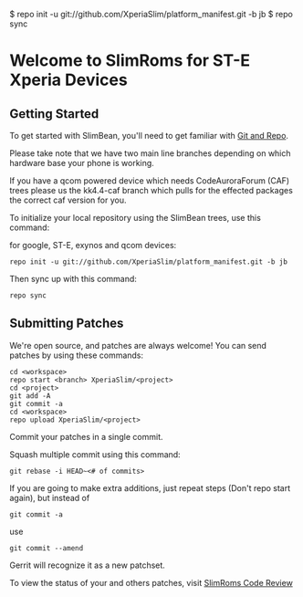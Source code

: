 $ repo init -u git://github.com/XperiaSlim/platform_manifest.git -b jb
$ repo sync

Welcome to SlimRoms for ST-E Xperia Devices
===================


Getting Started
---------------

To get started with SlimBean, you'll need to get familiar with
[Git and Repo](http://source.android.com/download/using-repo).

Please take note that we have two main line branches depending on
which hardware base your phone is working.

If you have a qcom powered device which needs CodeAuroraForum (CAF)
trees please us the kk4.4-caf branch which pulls for the effected packages
the correct caf version for you.

To initialize your local repository using the SlimBean trees, use this command:


for google, ST-E, exynos and qcom devices:

	repo init -u git://github.com/XperiaSlim/platform_manifest.git -b jb

Then sync up with this command:

	repo sync



Submitting Patches
------------------

We're open source, and patches are always welcome!
You can send patches by using these commands:

    cd <workspace>
    repo start <branch> XperiaSlim/<project>
    cd <project>
    git add -A
    git commit -a
    cd <workspace>
    repo upload XperiaSlim/<project>

Commit your patches in a single commit.

Squash multiple commit using this command:

	git rebase -i HEAD~<# of commits>

If you are going to make extra additions, just repeat steps (Don't repo start again), but instead of

	git commit -a

use

	git commit --amend

Gerrit will recognize it as a new patchset.

To view the status of your and others patches, visit [SlimRoms Code Review](http://gerrit.slimroms.net)
